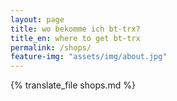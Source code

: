 ```yaml
---
layout: page
title: wo bekomme ich bt-trx?
title_en: where to get bt-trx
permalink: /shops/
feature-img: "assets/img/about.jpg"
---
```


{% translate_file shops.md %}
